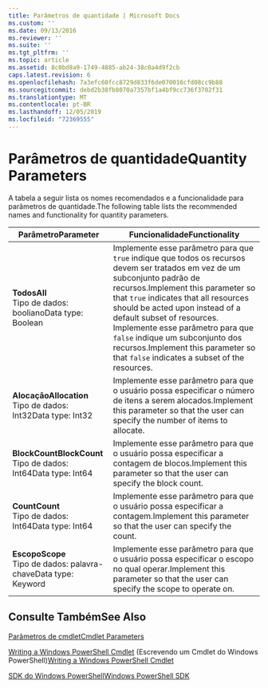 ```yaml
---
title: Parâmetros de quantidade | Microsoft Docs
ms.custom: ''
ms.date: 09/13/2016
ms.reviewer: ''
ms.suite: ''
ms.tgt_pltfrm: ''
ms.topic: article
ms.assetid: 8c0bd8a9-1749-4885-ab24-38c0a4d9f2cb
caps.latest.revision: 6
ms.openlocfilehash: 7a3efc60fcc8729d833f6de070016cfd08cc9b88
ms.sourcegitcommit: debd2b38fb8070a7357bf1a4bf9cc736f3702f31
ms.translationtype: MT
ms.contentlocale: pt-BR
ms.lasthandoff: 12/05/2019
ms.locfileid: "72369555"
---
```

# <a name="quantity-parameters"></a><span data-ttu-id="19d68-102">Parâmetros de quantidade</span><span class="sxs-lookup"><span data-stu-id="19d68-102">Quantity Parameters</span></span>

<span data-ttu-id="19d68-103">A tabela a seguir lista os nomes recomendados e a funcionalidade para parâmetros de quantidade.</span><span class="sxs-lookup"><span data-stu-id="19d68-103">The following table lists the recommended names and functionality for quantity parameters.</span></span>

|<span data-ttu-id="19d68-104">Parâmetro</span><span class="sxs-lookup"><span data-stu-id="19d68-104">Parameter</span></span>|<span data-ttu-id="19d68-105">Funcionalidade</span><span class="sxs-lookup"><span data-stu-id="19d68-105">Functionality</span></span>|
|---|---|
|<span data-ttu-id="19d68-106">**Todos**</span><span class="sxs-lookup"><span data-stu-id="19d68-106">**All**</span></span><br><span data-ttu-id="19d68-107">Tipo de dados: booliano</span><span class="sxs-lookup"><span data-stu-id="19d68-107">Data type: Boolean</span></span>|<span data-ttu-id="19d68-108">Implemente esse parâmetro para que `true` indique que todos os recursos devem ser tratados em vez de um subconjunto padrão de recursos.</span><span class="sxs-lookup"><span data-stu-id="19d68-108">Implement this parameter so that `true` indicates that all resources should be acted upon instead of a default subset of resources.</span></span> <span data-ttu-id="19d68-109">Implemente esse parâmetro para que `false` indique um subconjunto dos recursos.</span><span class="sxs-lookup"><span data-stu-id="19d68-109">Implement this parameter so that `false` indicates a subset of the resources.</span></span>|
|<span data-ttu-id="19d68-110">**Alocação**</span><span class="sxs-lookup"><span data-stu-id="19d68-110">**Allocation**</span></span><br><span data-ttu-id="19d68-111">Tipo de dados: Int32</span><span class="sxs-lookup"><span data-stu-id="19d68-111">Data type: Int32</span></span>|<span data-ttu-id="19d68-112">Implemente esse parâmetro para que o usuário possa especificar o número de itens a serem alocados.</span><span class="sxs-lookup"><span data-stu-id="19d68-112">Implement this parameter so that the user can specify the number of items to allocate.</span></span>|
|<span data-ttu-id="19d68-113">**BlockCount**</span><span class="sxs-lookup"><span data-stu-id="19d68-113">**BlockCount**</span></span><br><span data-ttu-id="19d68-114">Tipo de dados: Int64</span><span class="sxs-lookup"><span data-stu-id="19d68-114">Data type: Int64</span></span>|<span data-ttu-id="19d68-115">Implemente esse parâmetro para que o usuário possa especificar a contagem de blocos.</span><span class="sxs-lookup"><span data-stu-id="19d68-115">Implement this parameter so that the user can specify the block count.</span></span>|
|<span data-ttu-id="19d68-116">**Count**</span><span class="sxs-lookup"><span data-stu-id="19d68-116">**Count**</span></span><br><span data-ttu-id="19d68-117">Tipo de dados: Int64</span><span class="sxs-lookup"><span data-stu-id="19d68-117">Data type: Int64</span></span>|<span data-ttu-id="19d68-118">Implemente esse parâmetro para que o usuário possa especificar a contagem.</span><span class="sxs-lookup"><span data-stu-id="19d68-118">Implement this parameter so that the user can specify the count.</span></span>|
|<span data-ttu-id="19d68-119">**Escopo**</span><span class="sxs-lookup"><span data-stu-id="19d68-119">**Scope**</span></span><br><span data-ttu-id="19d68-120">Tipo de dados: palavra-chave</span><span class="sxs-lookup"><span data-stu-id="19d68-120">Data type: Keyword</span></span>|<span data-ttu-id="19d68-121">Implemente esse parâmetro para que o usuário possa especificar o escopo no qual operar.</span><span class="sxs-lookup"><span data-stu-id="19d68-121">Implement this parameter so that the user can specify the scope to operate on.</span></span>|

## <a name="see-also"></a><span data-ttu-id="19d68-122">Consulte Também</span><span class="sxs-lookup"><span data-stu-id="19d68-122">See Also</span></span>

[<span data-ttu-id="19d68-123">Parâmetros de cmdlet</span><span class="sxs-lookup"><span data-stu-id="19d68-123">Cmdlet Parameters</span></span>](./cmdlet-parameters.md)

<span data-ttu-id="19d68-124">[Writing a Windows PowerShell Cmdlet](./writing-a-windows-powershell-cmdlet.md) (Escrevendo um Cmdlet do Windows PowerShell)</span><span class="sxs-lookup"><span data-stu-id="19d68-124">[Writing a Windows PowerShell Cmdlet](./writing-a-windows-powershell-cmdlet.md)</span></span>

[<span data-ttu-id="19d68-125">SDK do Windows PowerShell</span><span class="sxs-lookup"><span data-stu-id="19d68-125">Windows PowerShell SDK</span></span>](../windows-powershell-reference.md)
